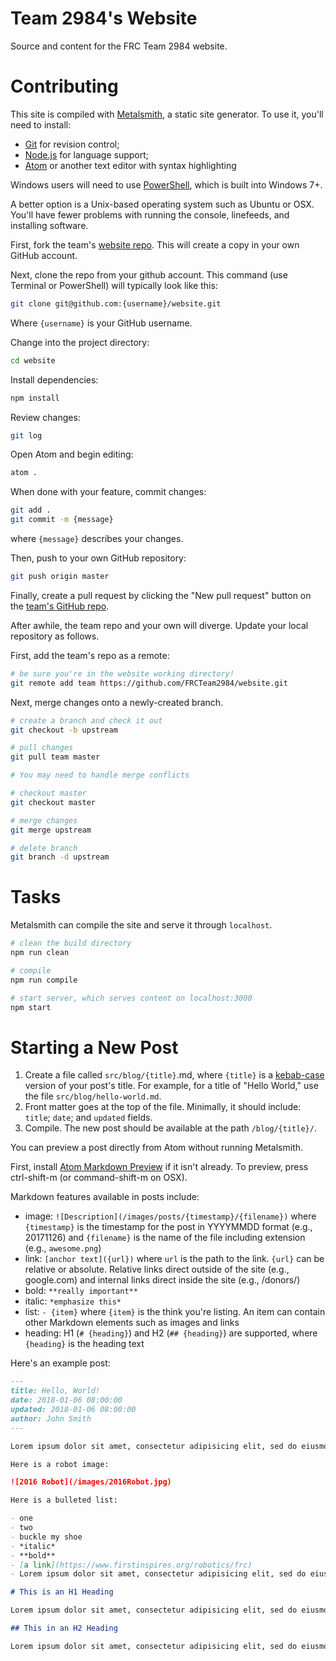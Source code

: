 # Team 2984's Website 

Source and content for the FRC Team 2984 website.

# Contributing

This site is compiled with [Metalsmith](http://www.metalsmith.io/), a static site generator. To use it, you'll need to install:

- [Git](https://git-scm.com/) for revision control;
- [Node.js](https://nodejs.org/en/) for language support;
- [Atom](https://atom.io/) or another text editor with syntax highlighting

Windows users will need to use [PowerShell](https://docs.microsoft.com/en-us/powershell/scripting/powershell-scripting?view=powershell-5.1), which is built into Windows 7+.

A better option is a Unix-based operating system such as Ubuntu or OSX. You'll have fewer problems with running the console, linefeeds, and installing software.

First, fork the team's [website repo](https://github.com/FRCTeam2984/website). This will create a copy in your own GitHub account.

Next, clone the repo from your github account. This command (use Terminal or PowerShell) will typically look like this:

```bash
git clone git@github.com:{username}/website.git
```

Where `{username}` is your GitHub username.

Change into the project directory:

```bash
cd website
```

Install dependencies:

```bash
npm install
```

Review changes:

```bash
git log
```

Open Atom and begin editing:

```bash
atom .
```

When done with your feature, commit changes:

```bash
git add .
git commit -m {message}
```

where `{message}` describes your changes.

Then, push to your own GitHub repository:

```bash
git push origin master
```

Finally, create a pull request by clicking the "New pull request" button on the [team's GitHub repo](https://github.com/FRCTeam2984/website).

After awhile, the team repo and your own will diverge. Update your local repository as follows.

First, add the team's repo as a remote:

```bash
# be sure you're in the website working directory!
git remote add team https://github.com/FRCTeam2984/website.git
```

Next, merge changes onto a newly-created branch.

```bash
# create a branch and check it out
git checkout -b upstream

# pull changes
git pull team master

# You may need to handle merge conflicts

# checkout master
git checkout master

# merge changes
git merge upstream

# delete branch
git branch -d upstream
```

# Tasks

Metalsmith can compile the site and serve it through `localhost`.

```bash
# clean the build directory
npm run clean

# compile
npm run compile

# start server, which serves content on localhost:3000
npm start
```

# Starting a New Post

1. Create a file called `src/blog/{title}`.md, where `{title}` is a [kebab-case](http://wiki.c2.com/?KebabCase) version of your post's title. For example, for a title of "Hello World," use the file `src/blog/hello-world.md`.
2. Front matter goes at the top of the file. Minimally, it should include: `title`; `date`; and `updated` fields.
3. Compile. The new post should be available at the path `/blog/{title}/`.

You can preview a post directly from Atom without running Metalsmith.

First, install [Atom Markdown Preview](https://github.com/atom/markdown-preview) if it isn't already. To preview, press ctrl-shift-m (or command-shift-m on OSX).

Markdown features available in posts include:

- image: `![Description](/images/posts/{timestamp}/{filename})` where `{timestamp}` is the timestamp for the post in YYYYMMDD format (e.g., 20171126) and `{filename}` is the name of the file including extension (e.g., `awesome.png`)
- link: `[anchor text]({url})` where `url` is the path to the link. `{url}` can be relative or absolute. Relative links direct outside of the site (e.g., google.com) and internal links direct inside the site (e.g., /donors/)
- bold: `**really important**`
- italic: `*emphasize this*`
- list: `- {item}` where `{item}` is the think you're listing. An item can contain other Markdown elements such as images and links
- heading: H1 (`# {heading}`) and H2 (`## {heading}`) are supported, where `{heading}` is the heading text

Here's an example post:

```markdown
---
title: Hello, World!
date: 2018-01-06 08:00:00
updated: 2018-01-06 08:00:00
author: John Smith
---

Lorem ipsum dolor sit amet, consectetur adipisicing elit, sed do eiusmod tempor incididunt ut labore et dolore magna aliqua. Ut enim ad minim veniam, quis nostrud exercitation ullamco laboris nisi ut aliquip ex ea commodo consequat. Duis aute irure dolor in reprehenderit in voluptate velit esse cillum dolore eu fugiat nulla pariatur. Excepteur sint occaecat cupidatat non proident, sunt in culpa qui officia deserunt mollit anim id est laborum.

Here is a robot image:

![2016 Robot](/images/2016Robot.jpg)

Here is a bulleted list:

- one
- two
- buckle my shoe
- *italic*
- **bold**
- [a link](https://www.firstinspires.org/robotics/frc)
- Lorem ipsum dolor sit amet, consectetur adipisicing elit, sed do eiusmod tempor incididunt ut labore et dolore magna aliqua. Ut enim ad minim veniam, quis nostrud exercitation ullamco ...

# This is an H1 Heading

Lorem ipsum dolor sit amet, consectetur adipisicing elit, sed do eiusmod tempor incididunt ut labore et dolore magna aliqua. Ut enim ad minim veniam, quis nostrud exercitation ullamco laboris nisi ut aliquip ex ea commodo consequat. Duis aute irure dolor in reprehenderit in voluptate velit esse cillum dolore eu fugiat nulla pariatur. Excepteur sint occaecat cupidatat non proident, sunt in culpa qui officia deserunt mollit anim id est laborum.

## This in an H2 Heading

Lorem ipsum dolor sit amet, consectetur adipisicing elit, sed do eiusmod tempor incididunt ut labore et dolore magna aliqua. Ut enim ad minim veniam, quis nostrud exercitation ullamco laboris nisi ut aliquip ex ea commodo consequat. Duis aute irure dolor in reprehenderit in voluptate velit esse cillum dolore eu fugiat nulla pariatur. Excepteur sint occaecat cupidatat non proident, sunt in culpa qui officia deserunt mollit anim id est laborum.

```
